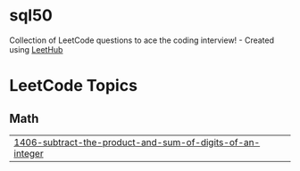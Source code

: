 # sql50
Collection of LeetCode questions to ace the coding interview! - Created using [LeetHub](https://github.com/QasimWani/LeetHub)

<!---LeetCode Topics Start-->
# LeetCode Topics
## Math
|  |
| ------- |
| [1406-subtract-the-product-and-sum-of-digits-of-an-integer](https://github.com/stutibajaj/sql50/tree/master/1406-subtract-the-product-and-sum-of-digits-of-an-integer) |
<!---LeetCode Topics End-->
